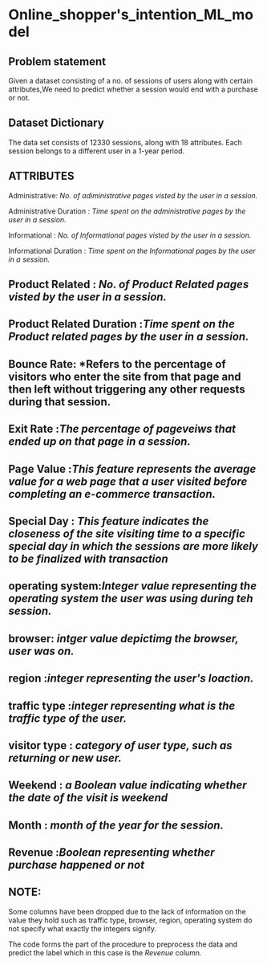 # Online_shopper's_intention_ML_model

 ## Problem statement 
 Given a dataset consisting of a no. of sessions of users along with certain attributes,We need to predict whether a session would end with a purchase or not.

 ## Dataset Dictionary
 The data set consists of 12330 sessions, along with 18 attributes.
 Each session belongs to a different user in a 1-year period.
 
 ## ATTRIBUTES
Administrative: *No. of adiministrative pages visted by the user in a session.*

Administrative Duration : *Time spent on the administrative pages by the user in a session.*

Informational : *No. of Informational pages visted by the user in a session.*

Informational Duration : *Time spent on the Informational pages by the user in a session.*

## Product Related : *No. of Product Related pages visted by the user in a session.*
## Product Related Duration :*Time spent on the Product related pages by the user in a session.*
## Bounce Rate: *Refers to the percentage of visitors who enter the site from that page and then left without triggering any other requests during that session.
## Exit Rate :*The percentage of pageveiws that ended up on that page in a session.*
## Page Value :*This feature represents the average value for a web page that a user visited before completing an e-commerce transaction.*
## Special Day : *This feature indicates the closeness of the site visiting time to a specific special day in which the sessions are more likely to be finalized with transaction*
## operating system:*Integer value representing the operating system the user was using during teh session.*
## browser: *intger value depictimg the browser, user was on.*
## region :*integer representing the user's loaction.*
## traffic type :*integer representing what is the traffic type of the user.*
## visitor type : *category of user type, such as returning or new user.* 
## Weekend : *a Boolean value indicating whether the date of the visit is weekend*
## Month : *month of the year for the session.*
## Revenue :*Boolean representing whether purchase happened or not*  

## NOTE: 
Some columns have been dropped due to the lack of information on the value they hold such as traffic type, browser, region, operating system do not specify what exactly the integers signify.

The code forms the part of the procedure to preprocess the data and predict the label which in this case is the *Revenue* column.

